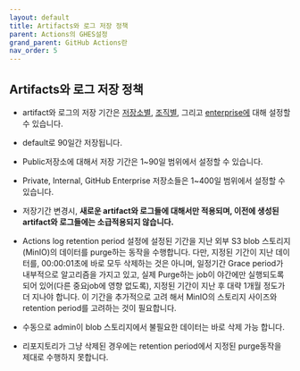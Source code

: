 ```yaml
---
layout: default
title: Artifacts와 로그 저장 정책
parent: Actions의 GHES설정
grand_parent: GitHub Actions란
nav_order: 5
---
```



## Artifacts와 로그 저장 정책
    
   - artifact와 로그의 저장 기간은 [저장소별](https://docs.github.com/en/enterprise-server@latest/github/administering-a-repository/configuring-the-retention-period-for-github-actions-artifacts-and-logs-in-your-repository), [조직별](https://docs.github.com/en/enterprise-server@latest/organizations/managing-organization-settings/configuring-the-retention-period-for-github-actions-artifacts-and-logs-in-your-organization), 그리고 [enterprise에](https://docs.github.com/en/enterprise-server@latest/github/setting-up-and-managing-your-enterprise/configuring-the-retention-period-for-github-actions-artifacts-and-logs-in-your-enterprise-account) 대해 설정할 수 있습니다. 
    
   - default로 90일간 저장됩니다. 
  
   - Public저장소에 대해서 저장 기간은 1~90일 범위에서 설정할 수 있습니다. 
  
   - Private, Internal, GitHub Enterprise 저장소들은 1~400일 범위에서 설정할 수 있습니다.
  
   - 저장기간 변경시, **새로운 artifact와 로그들에 대해서만 적용되며, 이전에 생성된 artifact와 로그들에는 소급적용되지 않습니다.** 

   - Actions log retention period 설정에 설정된 기간을 지난 외부 S3 blob 스토리지(MinIO)의 데이터를 purge하는 동작을 수행합니다. 다만, 지정된 기간이 지난 데이터를, 00:00:01초에 바로 모두 삭제하는 것은 아니며, 일정기간 Grace period가 내부적으로 알고리즘을 가지고 있고, 실제 Purge하는 job이 야간에만 실행되도록 되어 있어(다른 중요job에 영향 없도록), 지정된 기간이 지난 후 대략 1개월 정도가 더 지나야 합니다. 이 기간을 추가적으로 고려 해서 MinIO의 스토리지 사이즈와 retention period를 고려하는 것이 필요합니다. 
   
   - 수동으로 admin이 blob 스토리지에서 불필요한 데이터는 바로 삭제 가능 합니다.

   - 리포지토리가 그냥 삭제된 경우에는 retention period에서 지정된 purge동작을 제대로 수행하지 못합니다. 